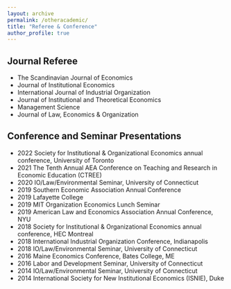 ```yaml
---
layout: archive
permalink: /otheracademic/
title: "Referee & Conference"
author_profile: true
---
```


## Journal Referee
* The Scandinavian Journal of Economics
* Journal of Institutional Economics
* International Journal of Industrial Organization
* Journal of Institutional and Theoretical Economics
* Management Science
* Journal of Law, Economics & Organization


## Conference and Seminar Presentations
* 2022 Society for Institutional & Organizational Economics annual conference, University of Toronto
* 2021 The Tenth Annual AEA Conference on Teaching and Research in Economic Education (CTREE)
* 2020 IO/Law/Environmental Seminar, University of Connecticut 
* 2019 Southern Economic Association Annual Conference
* 2019 Lafayette College
* 2019 MIT Organization Economics Lunch Seminar
* 2019 American Law and Economics Association Annual Conference, NYU
* 2018 Society for Institutional & Organizational Economics annual conference, HEC Montreal
* 2018 International Industrial Organization Conference, Indianapolis
* 2018 IO/Law/Environmental Seminar, University of Connecticut
* 2016 Maine Economics Conference, Bates College, ME
* 2016 Labor and Development Seminar, University of Connecticut
* 2014 IO/Law/Environmental Seminar, University of Connecticut
* 2014 International Society for New Institutional Economics (ISNIE), Duke
